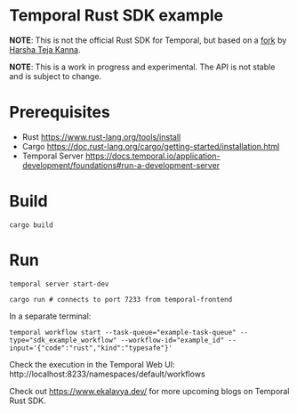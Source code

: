 # Temporal Rust SDK example

**NOTE**: This is not the official Rust SDK for Temporal, but based on a [fork](https://github.com/h7kanna/sdk-core)
by [Harsha Teja Kanna](https://www.ekalavya.dev/).

**NOTE**: This is a work in progress and experimental. The API is not stable and is subject to change.

# Prerequisites

- Rust https://www.rust-lang.org/tools/install
- Cargo https://doc.rust-lang.org/cargo/getting-started/installation.html
- Temporal Server https://docs.temporal.io/application-development/foundations#run-a-development-server

# Build

```shell
cargo build
```

# Run

```shell
temporal server start-dev
```

```shell
cargo run # connects to port 7233 from temporal-frontend
```

In a separate terminal:

```shell
temporal workflow start --task-queue="example-task-queue" --type="sdk_example_workflow" --workflow-id="example_id" --input='{"code":"rust","kind":"typesafe"}'

```

Check the execution in the Temporal Web UI: http://localhost:8233/namespaces/default/workflows

Check out https://www.ekalavya.dev/ for more upcoming blogs on Temporal Rust SDK.
